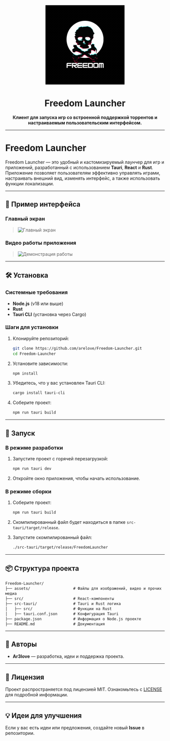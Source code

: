 

<div align="center">

<img src="/resources/icon.gif " width="250px" height="250px"/>

<h1 align="center">Freedom Launcher</h1> <p align="center"> <strong>Клиент для запуска игр со встроенной поддержкой торрентов и настраиваемым пользовательским интерфейсом.</strong> </p>

</div>

---

# Freedom Launcher

Freedom Launcher — это удобный и кастомизируемый лаунчер для игр и приложений, разработанный с использованием **Tauri**, **React** и **Rust**. Приложение позволяет пользователям эффективно управлять играми, настраивать внешний вид, изменять интерфейс, а также использовать функции локализации.


---

## 📸 Пример интерфейса

### Главный экран

> ![Главный экран](./resources/Freedom.gif)
>

### Видео работы приложения

> ![Демонстрация работы](./resources/fullFreedom.gif)
> 

---

## 🛠️ Установка

### Системные требования

- **Node.js** (v18 или выше)
- **Rust** 
- **Tauri CLI** (установка через Cargo)

### Шаги для установки

1. Клонируйте репозиторий:
    
    ```bash
    git clone https://github.com/arelove/Freedom-Launcher.git
    cd Freedom-Launcher
    ```
    
2. Установите зависимости:
    
    ```bash
    npm install
    ```
    
3. Убедитесь, что у вас установлен Tauri CLI:
    
    ```bash
    cargo install tauri-cli
    ```
    
4. Соберите проект:
    
    ```bash
    npm run tauri build
    ```
    

---

## 🏃 Запуск

### В режиме разработки

1. Запустите проект с горячей перезагрузкой:
    
    ```bash
    npm run tauri dev
    ```
    
2. Откройте окно приложения, чтобы начать использование.
    

### В режиме сборки

1. Соберите проект:
    
    ```bash
    npm run tauri build
    ```
    
2. Скомпилированный файл будет находиться в папке `src-tauri/target/release`.
    
3. Запустите скомпилированный файл:
    
    ```bash
    ./src-tauri/target/release/FreedomLauncher
    ```
    

---

## 📦 Структура проекта

```plaintext
Freedom-Launcher/
├── assets/                   # Файлы для изображений, видео и прочих медиа
├── src/                      # React-компоненты
├── src-tauri/                # Tauri и Rust логика
│   ├── src/                  # Функции на Rust
│   ├── tauri.conf.json       # Конфигурация Tauri
├── package.json              # Информация о Node.js проекте
├── README.md                 # Документация
```

---

## 👥 Авторы

- **Ar3love** — разработка, идеи и поддержка проекта.


---

## 📜 Лицензия

Проект распространяется под лицензией MIT. Ознакомьтесь с [LICENSE](https://chatgpt.com/c/LICENSE) для подробной информации.

---

## 💡 Идеи для улучшения

Если у вас есть идеи или предложения, создайте новый **Issue** в репозитории.
